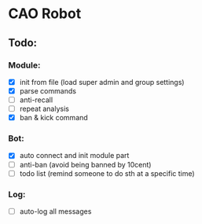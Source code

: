# CAO Robot
## Todo:
### Module:
- [x] init from file (load super admin and group settings)
- [x] parse commands
- [ ] anti-recall
- [ ] repeat analysis
- [x] ban & kick command
### Bot:
- [x] auto connect and init module part
- [ ] anti-ban (avoid being banned by 10cent)
- [ ] todo list (remind someone to do sth at a specific time)
### Log:
- [ ] auto-log all messages